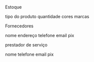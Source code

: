

Estoque


tipo do produto
quantidade
cores
marcas

Fornecedores

nome
endereço
telefone
email
pix

prestador de serviço

nome
telefone
email
pix
